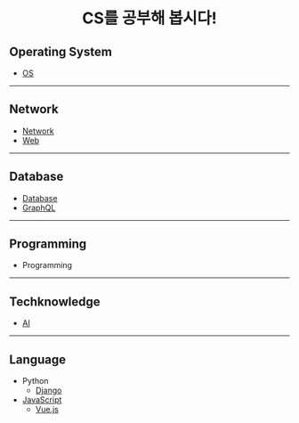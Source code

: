# <center>CS를 공부해 봅시다!</center>
## Operating System
- [OS](OS/README.md)
---
## Network
- [Network](Network/README.md)
- [Web](web/README.md)
---
## Database
- [Database](Database/README.md)
- [GraphQL](GraphQL/README.md)
---
## Programming
- Programming
---
## Techknowledge
- [AI](AI/README.md)
---
## Language
- Python
    - [Django](Django/README.md)
- [JavaScript](JavaScript/README.md)
    - [Vue.js](Vue.js/README.md)
